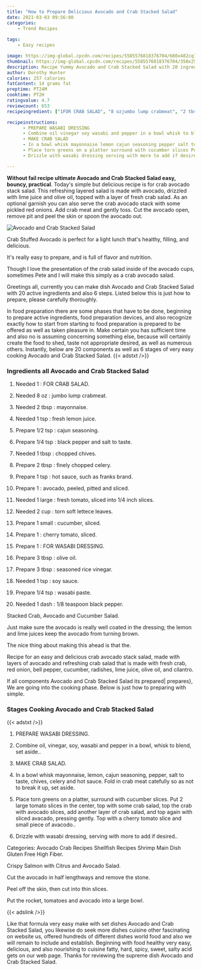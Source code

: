 ```yaml
---
title: "How to Prepare Delicious Avocado and Crab Stacked Salad"
date: 2021-03-03 09:56:00
categories:
    - Trend Recipes
    
tags:
    - Easy recipes

image: https://img-global.cpcdn.com/recipes/5585576818376704/680x482cq70/avocado-and-crab-stacked-salad-recipe-main-photo.jpg
thumbnail: https://img-global.cpcdn.com/recipes/5585576818376704/350x250cq70/avocado-and-crab-stacked-salad-recipe-main-photo.jpg
description: Recipe Yummy Avocado and Crab Stacked Salad with 20 ingredients and 6 stages of easy cooking.
author: Dorothy Hunter
calories: 257 calories
fatContent: 14 grams fat
preptime: PT24M
cooktime: PT2H
ratingvalue: 4.7
reviewcount: 653
recipeingredient: ["1FOR CRAB SALAD", "8 ozjumbo lump crabmeat", "2 tbspmayonnaise", "1 tspfresh lemon juice", "1/2 tspcajun seasoning", "1/4 tspblack pepper and salt to taste", "1 tbspchopped chives", "2 tbspfinely chopped celery", "1 tsphot sauce such as franks brand", "1avocado peeled pitted and sliced", "1 largefresh tomato sliced into 14 inch  slices", "2 cuptorn soft lettece leaves", "1 smallcucumber sliced", "1cherry tomato sliced", "1FOR WASABI DRESSING", "3 tbspolive oil", "3 tbspseasoned rice vinegar", "1 tspsoy sauce", "1/4 tspwasabi paste", "1 dash18 teaspoon black pepper"]

recipeinstructions: 
      - PREPARE WASABI DRESSING 
      - Combine oil vinegar soy wasabi and pepper in a bowl whisk to blend set aside 
      - MAKE CRAB SALAD 
      - In a bowl whisk mayonnaise lemon cajun seasoning pepper salt to taste chives celery and hot sauce Fold in crab meat catefully so as not to break it up set aside 
      - Place torn greens on a platter surround with cucumber slices Put 2 large tomato slices in the center top with some crab salad top the crab with avocado slices add another layer of crab salad  and top again with sliced avacado pressing gently Top with a cherry tomato slice and small piece of avacodo 
      - Drizzle with wasabi dressing serving with more to add if desired

---
```




**Without fail recipe ultimate Avocado and Crab Stacked Salad easy, bouncy, practical**. Today&#39;s simple but delicious recipe is for crab avocado stack salad. This refreshing layered salad is made with avocado, drizzled with lime juice and olive oil, topped with a layer of fresh crab salad. As an optional garnish you can also serve the crab avocado stack with some pickled red onions. Add crab meat and gently toss. Cut the avocado open, remove pit and peel the skin or spoon the avocado out.


![Avocado and Crab Stacked Salad](https://img-global.cpcdn.com/recipes/5585576818376704/680x482cq70/avocado-and-crab-stacked-salad-recipe-main-photo.jpg "Avocado and Crab Stacked Salad")



Crab Stuffed Avocado is perfect for a light lunch that&#39;s healthy, filling, and delicious.

It&#39;s really easy to prepare, and is full of flavor and nutrition.

Though I love the presentation of the crab salad inside of the avocado cups, sometimes Pete and I will make this simply as a crab avocado salad.


Greetings all, currently you can make dish Avocado and Crab Stacked Salad with 20 active ingredients and also 6 steps. Listed below this is just how to prepare, please carefully thoroughly.

In food preparation there are some phases that have to be done, beginning to prepare active ingredients, food preparation devices, and also recognize exactly how to start from starting to food preparation is prepared to be offered as well as taken pleasure in. Make certain you has sufficient time and also no is assuming concerning something else, because will certainly create the food to shed, taste not appropriate desired, as well as numerous others. Instantly, below are 20 components as well as 6 stages of very easy cooking Avocado and Crab Stacked Salad.
{{< adstxt />}}

### Ingredients all Avocado and Crab Stacked Salad


1. Needed 1 : FOR CRAB SALAD.

1. Needed 8 oz : jumbo lump crabmeat.

1. Needed 2 tbsp : mayonnaise.

1. Needed 1 tsp : fresh lemon juice.

1. Prepare 1/2 tsp : cajun seasoning.

1. Prepare 1/4 tsp : black pepper and salt to taste.

1. Needed 1 tbsp : chopped chives.

1. Prepare 2 tbsp : finely chopped celery.

1. Prepare 1 tsp : hot sauce, such as franks brand.

1. Prepare 1 : avocado, peeled, pitted and sliced.

1. Needed 1 large : fresh tomato, sliced into 1/4 inch  slices.

1. Needed 2 cup : torn soft lettece leaves.

1. Prepare 1 small : cucumber, sliced.

1. Prepare 1 : cherry tomato, sliced.

1. Prepare 1 : FOR WASABI DRESSING.

1. Prepare 3 tbsp : olive oil.

1. Prepare 3 tbsp : seasoned rice vinegar.

1. Needed 1 tsp : soy sauce.

1. Prepare 1/4 tsp : wasabi paste.

1. Needed 1 dash : 1/8 teaspoon black pepper.


Stacked Crab, Avocado and Cucumber Salad.

Just make sure the avocado is really well coated in the dressing; the lemon and lime juices keep the avocado from turning brown.

The nice thing about making this ahead is that the.

Recipe for an easy and delicious crab avocado stack salad, made with layers of avocado and refreshing crab salad that is made with fresh crab, red onion, bell pepper, cucumber, radishes, lime juice, olive oil, and cilantro.


If all components Avocado and Crab Stacked Salad its prepared| prepares}, We are going into the cooking phase. Below is just how to preparing with simple.

### Stages Cooking Avocado and Crab Stacked Salad

{{< adstxt />}}


1. PREPARE WASABI DRESSING.



1. Combine oil, vinegar, soy, wasabi and pepper in a bowl, whisk to blend, set aside..



1. MAKE CRAB SALAD.



1. In a bowl whisk mayonnaise, lemon, cajun seasoning, pepper, salt to taste, chives, celery and hot sauce. Fold in crab meat catefully so as not to break it up, set aside.



1. Place torn greens on a platter, surround with cucumber slices. Put 2 large tomato slices in the center, top with some crab salad, top the crab with avocado slices, add another layer of crab salad,  and top again with sliced avacado, pressing gently. Top with a cherry tomato slice and small piece of avacodo..



1. Drizzle with wasabi dressing, serving with more to add if desired..




Categories: Avocado Crab Recipes Shellfish Recipes Shrimp Main Dish Gluten Free High Fiber.

Crispy Salmon with Citrus and Avocado Salad.

Cut the avocado in half lengthways and remove the stone.

Peel off the skin, then cut into thin slices.

Put the rocket, tomatoes and avocado into a large bowl.


{{< adslink />}}

Like that formula very easy make with set dishes Avocado and Crab Stacked Salad, you likewise do seek more dishes cuisine other fascinating on website us, offered hundreds of different dishes world food and also we will remain to include and establish. Beginning with food healthy very easy, delicious, and also nourishing to cuisine fatty, hard, spicy, sweet, salty acid gets on our web page. Thanks for reviewing the supreme dish Avocado and Crab Stacked Salad.

